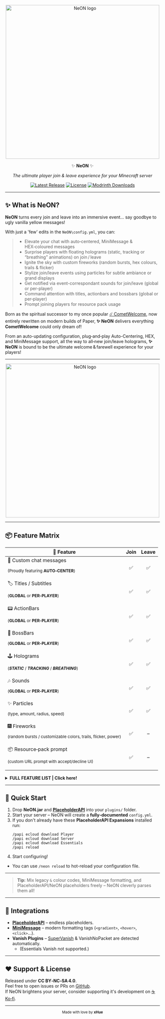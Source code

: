 <!-- NeON README.md -->

<p align="center">
  <img src="https://cdn.modrinth.com/data/cached_images/47ad12d6667322c3a3845886c92d54532ac1d3d7.png" width="500" alt="NeON logo">
</p>

<p align="center">✨ <strong>NeON</strong> ✨</p>
<p align="center"><em>The ultimate player join & leave experience for your Minecraft server</em></p>

<p align="center">
  <a href="https://github.com/thelabcorner/NeON/releases"><img alt="Latest Release" src="https://img.shields.io/github/v/release/thelabcorner/NeON?include_prereleases&label=neon"></a>
  <a href="https://creativecommons.org/licenses/by-nc-sa/4.0/"><img alt="License" src="https://img.shields.io/badge/License-CC_BY--NC--SA_4.0-lightgrey.svg"></a>
  <a href="https://modrinth.com/plugin/neonwelcome"><img alt="Modrinth Downloads" src="https://img.shields.io/modrinth/dt/RO9bFaqG"></a>
</p>

---

## ✨ What is NeON?

**NeON** turns every join and leave into an immersive event... say goodbye to ugly vanilla yellow messages! 

With just a 'few' edits in the ```NeON\config.yml```, you can:
> - Elevate your chat with auto‑centered, MiniMessage & HEX‑coloured messages
> - Surprise players with floating holograms (static, tracking or “breathing” animations) on join / leave
> - Ignite the sky with custom fireworks (random bursts, hex colours, trails & flicker)
> - Stylize join/leave events using particles for subtle ambiance or grand displays
> - Get notified via event-correspondant sounds for join/leave (global or per-player)
> - Command attention with titles, actionbars and bossbars (global or per‑player)
> - Prompt joining players for resource pack usage

Born as the spiritual successor to my once popular [☄️ CometWelcome](https://www.spigotmc.org/resources/%E2%98%84%EF%B8%8F-cometwelcome-%E2%98%84%EF%B8%8F-motd%E2%9C%A8-join-sounds%E2%9C%85-welcome-command%E2%9B%8F%EF%B8%8F-%E2%AD%90join-fireworks%E2%AD%90-%E2%9A%A1auto-center-messages%E2%9A%A1.88264/), now entirely rewritten on modern builds of Paper, **✨ NeON** delivers everything **CometWelcome** could only dream of! 

From an auto-updating configuration, plug‑and‑play Auto-Centering, HEX, and MiniMessage support, all the way to all‑new join/leave holograms, **✨ NeON** is bound to be the ultimate welcome & farewell experience for your players!

---

<p align="center">
  <img src="https://s4.gifyu.com/images/bLRHo.gif" width="500" alt="NeON logo">
</p>
 
---

## 📦 Feature Matrix  

| 🚀 Feature                                  | Join | Leave |
| ------------------------------------------- | :--: | :---: |
| 💬 Custom chat messages<br><p><sub>(Proudly featuring <strong>AUTO‑CENTER</strong>)</sub></p>                    | ✅   | ✅     |
| 🏷️ Titles / Subtitles<br><p><sub>(<strong>GLOBAL</strong> or <strong>PER‑PLAYER</strong>)</sub></p>                          | ✅   | ✅     |
| 📟 ActionBars<br><p><sub>(<strong>GLOBAL</strong> or <strong>PER‑PLAYER</strong>)</sub></p>                              | ✅   | ✅     |
| 🚩 BossBars<br><p><sub>(<strong>GLOBAL</strong> or <strong>PER‑PLAYER</strong>)</sub></p>                                | ✅   | ✅     |
| 🕹️ Holograms<br><p><sub>(**_STATIC_** / **_TRACKING_** / **_BREATHING_**)</sub></p> | ✅   | ✅     |
| 🎶 Sounds<br><p><sub>(<strong>GLOBAL</strong> or <strong>PER‑PLAYER</strong>)</sub></p>                  | ✅   | ✅     |
| ✨ Particles<br><p><sub>(type, amount, radius, speed)</sub></p>                                | ✅   | ✅     |
| 🎆 Fireworks<br><p><sub>(random bursts / customizable colors, trails, flicker, power)</sub></p>                                | ✅   | –      |
| 📦 Resource‑pack prompt<br><p><sub>(custom URL prompt with accept/decline UI)</sub></p>                     | ✅   | –      |



<details>
<summary><strong>FULL FEATURE LIST | Click here!</strong></summary>

# NeON Configuration Key Reference
- NOTE: This is a minimized version of the fully-documented config generated by NeON.

---

## 📥 Join Events

### 💬 Chat Announcements (`join.global_message.*`)  
**Scope:** Global only  
- **`join.global_message.enabled`**  
  Toggle all custom global‐chat join messages on/off.  
- **`join.global_message.value`**  
  The text (or list of lines) displayed in global chat. Supports MiniMessage, Legacy §‑codes & PlaceholderAPI.  
- **`join.global_message.centered`**  
  Center‑align the join text in chat instead of left‑aligned.  

#### 🎉 First‑Join Override (`join.global_message.first_join.*`)  
- **`join.global_message.first_join.enabled`**  
  Enable a special message only on a player’s very first join.  
- **`join.global_message.first_join.value`**  
  Custom text/lines shown exclusively on first join.

---

### 📬 Player MOTD (`join.player_motd.*`)  
**Scope:** Per‑player only  
- **`join.player_motd.enabled`**  
  Show a multi‑line “message of the day” to each player on login.  
- **`join.player_motd.centered`**  
  Automatically center each line of the MOTD for better alignment.  
- **`join.player_motd.value`**  
  List of MiniMessage strings representing the MOTD content.

---

### 🕹 Holograms (`join.hologram.*`)  
**Scope:** Per‑player (with optional first‑join)  
- **`join.hologram.enabled`**  
  Spawn floating text at eye level when a player joins.  
- **`join.hologram.value`**  
  List of MiniMessage lines displayed as the hologram.  
- **`join.hologram.duration`**  
  How long (in seconds) the hologram remains visible.  
- **`join.hologram.distance`**  
  Distance (in blocks) in front of the player’s eyes.  

#### 🔄 First‑Join Hologram (`join.hologram.first_join.*`)  
- **`join.hologram.first_join.enabled`**  
  Only show hologram on a player’s first ever join.  
- **`join.hologram.first_join.value`**  
  Custom lines for the first‑join hologram.

#### 🔭 Tracking & Bounce  
- **`join.hologram.tracking.enabled`**  
  Make the hologram follow the player’s crosshair.  
- **`join.hologram.bounce.enabled`**  
  Enable a “breathing” up‑and‑down animation (only if tracking is OFF).  

#### 🎯 Pitch Lock (`join.hologram.pitch_lock.*`)  
- **`join.hologram.pitch_lock.enabled`**  
  Prevent steep camera angles from making text unreadable.  
- **`join.hologram.pitch_lock.value`**  
  Two‑float list `[maxPitch, minPitch]` (default `[25.0, -40.0]`).

---

### 🏷 Titles & ActionBars

#### ▶️ Player Title (`join.player_title.*`)  
- **`join.player_title.enabled`**  
  Show a title & optional subtitle to the joining player.  
- **`join.player_title.title`**  
  Main title text (MiniMessage/PAPI/§‑codes).  
- **`join.player_title.subtitle`**  
  Subtitle text.  
- **`join.player_title.time`**  
  Duration (in seconds) the title remains on screen.

#### 🌐 Global Title (`join.global_title.*`)  
- **`join.global_title.enabled`**  
  Broadcast a title to all players when someone joins.  
- **`join.global_title.title`**  
  Global title text (supports `%joined_player%`).  
- **`join.global_title.subtitle`**  
  Global subtitle text.  
- **`join.global_title.time`**  
  Display duration in seconds.

#### 📟 Player ActionBar (`join.player_actionbar.*`)  
- **`join.player_actionbar.enabled`**  
  Show an actionbar to the joining player.  
- **`join.player_actionbar.value`**  
  Actionbar text (MiniMessage/PAPI).  
- **`join.player_actionbar.time`**  
  Duration in seconds.

#### 📰 Global ActionBar (`join.global_actionbar.*`)  
- **`join.global_actionbar.enabled`**  
  Broadcast an actionbar to all players.  
- **`join.global_actionbar.value`**  
  Text (supports `%joined_player%`).  
- **`join.global_actionbar.time`**  
  Duration (seconds).

---

### 🚩 BossBars

#### 👤 Player BossBar (`join.player_bossbar.*`)  
- **`join.player_bossbar.enabled`**  
  Display a bossbar to the joining player.  
- **`join.player_bossbar.value`**  
  The MiniMessage/PAPI text shown on the bossbar.  
- **`join.player_bossbar.color`**  
  Bar color. Valid values: `PINK`, `BLUE`, `RED`, `GREEN`, `YELLOW`, `PURPLE`, `WHITE`.  
- **`join.player_bossbar.style`**  
  Segment style. Valid values: `SOLID`, `SEGMENTED_6`, `SEGMENTED_10`, `SEGMENTED_12`, `SEGMENTED_20`.  
- **`join.player_bossbar.duration`**  
  How long (in seconds) the bossbar remains visible.  
- **`join.player_bossbar.direction`**  
  Fill direction & easing curve. Valid values include:  
  - `LEFT_TO_RIGHT`  
  - `RIGHT_TO_LEFT`  
  - `LEFT_TO_RIGHT_CUBIC`  
  - `RIGHT_TO_LEFT_CUBIC`  
  - `SOLID`  

#### 🌍 Global BossBar (`join.global_bossbar.*`)  
- **`join.global_bossbar.enabled`**  
  Broadcast a bossbar to all players when someone joins.  
- **`join.global_bossbar.value`**  
  Text shown on the global bossbar (supports `%joined_player%`).  
- **`join.global_bossbar.color`**  
  Bar color. Valid values: `PINK`, `BLUE`, `RED`, `GREEN`, `YELLOW`, `PURPLE`, `WHITE`.  
- **`join.global_bossbar.style`**  
  Segment style. Valid values: `SOLID`, `SEGMENTED_6`, `SEGMENTED_10`, `SEGMENTED_12`, `SEGMENTED_20`.  
- **`join.global_bossbar.duration`**  
  How many seconds the bossbar remains visible.  
- **`join.global_bossbar.direction`**  
  Fill direction & easing curve. Valid values include:  
  - `LEFT_TO_RIGHT`  
  - `RIGHT_TO_LEFT`  
  - `LEFT_TO_RIGHT_CUBIC`  
  - `RIGHT_TO_LEFT_CUBIC`  
  - `SOLID`  


---

### 🎶 Audio (`join.sound.*`)

#### 🎧 Player Sound (`join.sound.player.*`)  
- **`join.sound.player.enabled`**  
  Play a sound to the joining player.  
- **`join.sound.player.value`**  
  Vanilla sound event key (e.g. `ENTITY_PLAYER_LEVELUP`).  
- **`join.sound.player.pitch_volume`**  
  Two‑float list `[pitch, volume]`.

#### 🔊 Global Sound (`join.sound.global.*`)  
- **`join.sound.global.enabled`**  
  Broadcast a sound to all players.  
- **`join.sound.global.value`**  
  Sound event key.  
- **`join.sound.global.pitch_volume`**  
  `[pitch, volume]`.

---

### 🎆 Fireworks (`join.fireworks.*`)  
- **`join.fireworks.enabled`**  
  Launch fireworks when a player joins.
  - (These fireworks can not do damage to the player.)

#### ✨ Randomized Firework  
- **`join.fireworks.randomize`**  
  Randomize firework meta per spawn?

#### 🎨 Manual Settings (if `randomize: false`)  
- **`join.fireworks.color`**  
  List of hex colors for explosion.  
- **`join.fireworks.fade_color`**  
  Hex list for fade colors.  
- **`join.fireworks.type`**  
  Shape (`BALL|BURST|…`).  
- **`join.fireworks.flicker`**  
  Enable flicker.  
- **`join.fireworks.trail`**  
  Enable trail effect.  
- **`join.fireworks.power`**  
  Rocket flight power.

---

### ✨ Particles (`join.particle.*`)  
- **`join.particle.enabled`**  
  Spawn particles on join.  
- **`join.particle.type`**  
  Particle type name.  
- **`join.particle.amount`**  
  Number of particles.  
- **`join.particle.radius`**  
  Spread radius.  
- **`join.particle.speed`**  
  Particle speed.

---

### 📦 Resource‑Pack Prompt (`join.resource_pack.*`)  
- **`join.resource_pack.enabled`**  
  Prompt players to download a custom resource pack.  
- **`join.resource_pack.url`**  
  URL to the pack.

---

## 📤 Leave Events

### 💬 Chat Announcements (`leave.global_message.*`)  
- **`leave.global_message.enabled`**  
  Toggle farewell messages in chat.  
- **`leave.global_message.value`**  
  List of lines for leave announcements.  
- **`leave.global_message.centered`**  
  Center‑align the text.

---

### 🕹 Logout Hologram (`leave.hologram.*`)  
- **`leave.hologram.enabled`**  
  Show floating text where the player logged out.  
- **`leave.hologram.value`**  
  Lines displayed.  
- **`leave.hologram.duration`**  
  Duration in seconds.

---

### 🏷 Leave Titles & ActionBars

#### 🌍 Global Leave Title (`leave.global_title.*`)  
- **`leave.global_title.enabled`**  
  Broadcast a leave title to all players.  
- **`leave.global_title.title`**  
  Main leave title (supports `%left_player%`).  
- **`leave.global_title.subtitle`**  
  Subtitle text.  
- **`leave.global_title.time`**  
  Display duration.

#### 📰 Global Leave ActionBar (`leave.global_actionbar.*`)  
- **`leave.global_actionbar.enabled`**  
  Broadcast a leave actionbar.  
- **`leave.global_actionbar.value`**  
  Text content.  
- **`leave.global_actionbar.time`**  
  Duration in seconds.

---

### 🚩 Global Leave BossBar (`leave.global_bossbar.*`)  
- **`leave.global_bossbar.enabled`**  
  Display a bossbar to all players when someone leaves.  
- **`leave.global_bossbar.value`**  
  Text shown on the leave bossbar (supports `%left_player%`).  
- **`leave.global_bossbar.color`**  
  Bar color. Valid values: `PINK`, `BLUE`, `RED`, `GREEN`, `YELLOW`, `PURPLE`, `WHITE`.  
- **`leave.global_bossbar.style`**  
  Segment style. Valid values: `SOLID`, `SEGMENTED_6`, `SEGMENTED_10`, `SEGMENTED_12`, `SEGMENTED_20`.  
- **`leave.global_bossbar.duration`**  
  Duration in seconds before the bossbar disappears.  
- **`leave.global_bossbar.direction`**  
  Fill direction & easing curve. Valid values include:  
  - `LEFT_TO_RIGHT`  
  - `RIGHT_TO_LEFT`  
  - `LEFT_TO_RIGHT_CUBIC`  
  - `RIGHT_TO_LEFT_CUBIC`  
  - `SOLID`  

---

### 🎶 Leave Sounds (`leave.sound.*`)

#### 🎧 Player‑Only (`leave.sound.player.*`)  
- **`leave.sound.player.enabled`**  
  Play a sound to the departing player.  
- **`leave.sound.player.value`**  
  Sound event key.  
- **`leave.sound.player.pitch_volume`**  
  `[pitch, volume]`.

#### 🔊 Global (`leave.sound.global.*`)  
- **`leave.sound.global.enabled`**  
  Broadcast a sound on leave.  
- **`leave.sound.global.value`**  
  Sound key.  
- **`leave.sound.global.pitch_volume`**  
  `[pitch, volume]`.

---

### ✨ Leave Particles (`leave.particle.*`)  
- **`leave.particle.enabled`**  
  Spawn particles on leave.  
- **`leave.particle.type`**  
  Particle type.  
- **`leave.particle.amount`**  
  Number of particles.  
- **`leave.particle.radius`**  
  Spread radius.  
- **`leave.particle.speed`**  
  Particle speed.



</details>

---

## 🔧 Quick Start  

1. Drop **NeON.jar** and **[PlaceholderAPI](https://www.spigotmc.org/resources/placeholderapi.6245/)** into your `plugins/` folder.  
2. Start your server – NeON will create a **fully‑documented** `config.yml`.  
3. If you don't already have these **PlaceholderAPI Expansions** installed run:
   ```mcfunction
   /papi ecloud download Player
   /papi ecloud download Server 
   /papi ecloud download Essentials
   /papi reload
   ```
4. Start configuring!
  - You can use ```/neon reload``` to hot-reload your configuration file.
---

> **Tip:** Mix legacy `&` colour codes, MiniMessage formatting, and PlaceholderAPI/NeON placeholders freely – NeON cleverly parses them all!

---

## 🤝 Integrations  
- **[PlaceholderAPI](https://www.spigotmc.org/resources/placeholderapi.6245/)** – endless placeholders.  
- **[MiniMessage](https://docs.advntr.dev/minimessage/format.html)** – modern formatting tags (`<gradient>`, `<hover>`, `<click>`…).  
- **Vanish Plugins** – [SuperVanish](https://www.spigotmc.org/resources/supervanish-be-invisible.1331/) & VanishNoPacket are detected automatically.
  - (Essentials Vanish not supported.)

---

## ❤️ Support & License  

Released under **CC BY‑NC‑SA 4.0**.  
Feel free to open issues or PRs on [GitHub](https://github.com/thelabcorner/NeON).  
If NeON brightens your server, consider supporting it's development on [☕Ko‑fi](https://ko-fi.com/xhue).

---

<p align="center"><sub>Made with love by <strong>xHue</strong></sub></p>
